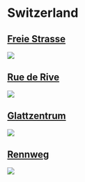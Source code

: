 
# Switzerland

## [Freie Strasse](https://www.apple.com/chfr/retail/freiestrasse/)
<img src="https://www.apple.com/chfr/retail/freiestrasse/images/hero_large_2x.jpg"/>

## [Rue de Rive](https://www.apple.com/chfr/retail/ruederive/)
<img src="https://www.apple.com/chfr/retail/ruederive/images/hero_large_2x.jpg"/>

## [Glattzentrum](https://www.apple.com/chfr/retail/glattzentrum/)
<img src="https://www.apple.com/chfr/retail/glattzentrum/images/hero_large_2x.jpg"/>

## [Rennweg](https://www.apple.com/chfr/retail/rennweg/)
<img src="https://www.apple.com/chfr/retail/rennweg/images/hero_large_2x.jpg"/>
